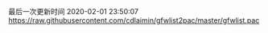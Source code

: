最后一次更新时间 2020-02-01 23:50:07
https://raw.githubusercontent.com/cdlaimin/gfwlist2pac/master/gfwlist.pac

